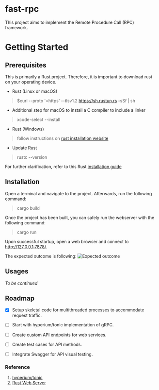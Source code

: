# fast-rpc

This project aims to implement the Remote Procedure Call (RPC) framework.

# Getting Started

## Prerequisites

This is primarily a Rust project. Therefore, it is important to download rust on your operating device.
- Rust (Linux or macOS)
> $curl --proto '=https' --tlsv1.2 https://sh.rustup.rs -sSf | sh
- Additional step for macOS to install a C compiler to include a linker
> xcode-select --install
- Rust (Windows)
> follow instructions on [rust installation website]( https://www.rust-lang.org/tools/install)

- Update Rust
> rustc --version

For further clarification, refer to this Rust [installation guide](https://doc.rust-lang.org/book/ch01-01-installation.html)
## Installation
Open a terminal and navigate to the project. Afterwards, run the following command:
> cargo build

Once the project has been built, you can safely run the webserver with the following command:
> cargo run

Upon successful startup, open a web browser and connect to http://127.0.0.1:7878/.

The expected outcome is following:
![Expected outcome](https://user-images.githubusercontent.com/76085494/159886584-23150a41-6b55-4a70-b607-cb143ad92937.PNG "Expected Outcome")

## Usages
_To be continued_

## Roadmap
- [x] Setup skeletal code for multithreaded processes to accommodate request traffic.
- [ ] Start with hyperium/tonic implementation of gRPC.
- [ ] Create custom API endpoints for web services.
- [ ] Create test cases for API methods.
- [ ] Integrate Swagger for API visual testing.



### Reference
1. [hyperium/tonic](https://github.com/hyperium/tonic)
2. [Rust Web Server](https://doc.rust-lang.org/book/ch20-00-final-project-a-web-server.html)
